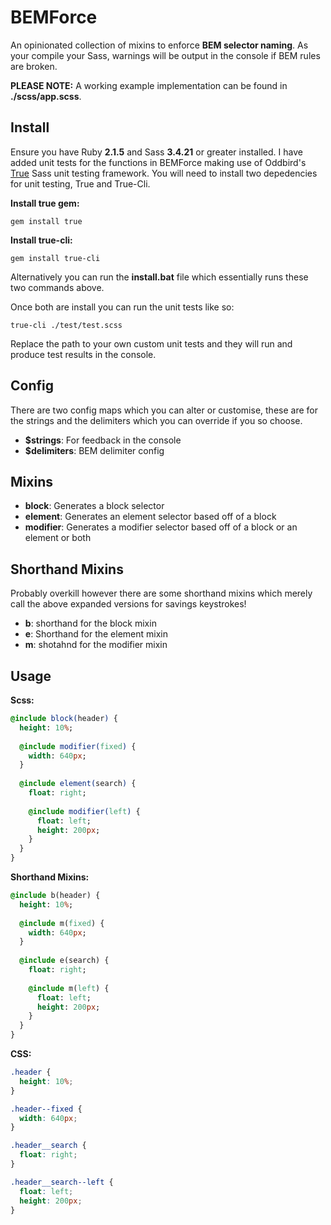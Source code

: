# BEMForce
An opinionated collection of mixins to enforce **BEM selector naming**. As your compile your Sass, warnings will be output in the console if BEM rules are broken.   

**PLEASE NOTE:** A working example implementation can be found in **./scss/app.scss**.

## Install
Ensure you have Ruby **2.1.5** and Sass **3.4.21** or greater installed. I have added unit tests for the functions in BEMForce making use of Oddbird's [True](https://github.com/oddbird/true) Sass unit testing framework. You will need to install two depedencies for unit testing, True and True-Cli. 

**Install true gem:** 
```
gem install true
```
**Install true-cli:**
```
gem install true-cli
```
Alternatively you can run the **install.bat** file which essentially runs these two commands above.

Once both are install you can run the unit tests like so:

```
true-cli ./test/test.scss
```
Replace the path to your own custom unit tests and they will run and produce test results in the console.

## Config
There are two config maps which you can alter or customise, these are for the strings and the delimiters which you can override if you so choose.
- **$strings**: For feedback in the console
- **$delimiters**: BEM delimiter config 

## Mixins
- **block**: Generates a block selector
- **element**: Generates an element selector based off of a block
- **modifier**: Generates a modifier selector based off of a block or an element or both

## Shorthand Mixins
Probably overkill however there are some shorthand mixins which merely call the above expanded versions for savings keystrokes!
- **b**: shorthand for the block mixin
- **e**: Shorthand for the element mixin
- **m**: shotahnd for the modifier mixin

## Usage 
**Scss:**
```sass
@include block(header) {
  height: 10%;
  
  @include modifier(fixed) {
    width: 640px;
  }
  
  @include element(search) {
    float: right;
    
    @include modifier(left) {
      float: left;
      height: 200px;
    }
  }
}
```

**Shorthand Mixins:**
```sass
@include b(header) {
  height: 10%;
  
  @include m(fixed) {
    width: 640px;
  }
  
  @include e(search) {
    float: right;
    
    @include m(left) {
      float: left;
      height: 200px;
    }
  }
}
```

**CSS:**
```css
.header {
  height: 10%;
}

.header--fixed {
  width: 640px;
}

.header__search {
  float: right;
}

.header__search--left {
  float: left;
  height: 200px;
}
```
